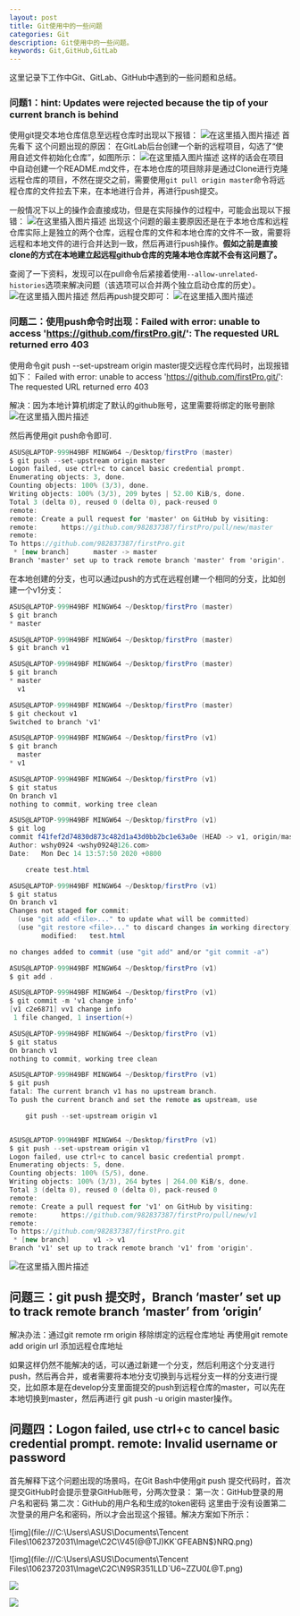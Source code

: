 ```yaml
---
layout: post
title: Git使用中的一些问题
categories: Git
description: Git使用中的一些问题。
keywords: Git,GitHub,GitLab
---
```

这里记录下工作中Git、GitLab、GitHub中遇到的一些问题和总结。

### 问题1：hint: Updates were rejected because the tip of your current branch is behind
使用git提交本地仓库信息至远程仓库时出现以下报错：
![在这里插入图片描述](https://img-blog.csdnimg.cn/20201228175709961.png)
首先看下 这个问题出现的原因：
在GitLab后台创建一个新的远程项目，勾选了“使用自述文件初始化仓库”，如图所示：
![在这里插入图片描述](https://img-blog.csdnimg.cn/2020122817592761.png?x-oss-process=image/watermark,type_ZmFuZ3poZW5naGVpdGk,shadow_10,text_aHR0cHM6Ly9ibG9nLmNzZG4ubmV0L3dlaXhpbl80MDU1MDExOA==,size_16,color_FFFFFF,t_70)
这样的话会在项目中自动创建一个README.md文件，在本地仓库的项目除非是通过Clone进行克隆远程仓库的项目，不然在提交之前，需要使用`git pull origin master`命令将远程仓库的文件拉去下来，在本地进行合并，再进行push提交。

一般情况下以上的操作会直接成功，但是在实际操作的过程中，可能会出现以下报错：
![在这里插入图片描述](https://img-blog.csdnimg.cn/20201228180519197.png)
出现这个问题的最主要原因还是在于本地仓库和远程仓库实际上是独立的两个仓库，远程仓库的文件和本地仓库的文件不一致，需要将远程和本地文件的进行合并达到一致，然后再进行push操作。**假如之前是直接clone的方式在本地建立起远程github仓库的克隆本地仓库就不会有这问题了。**

查阅了一下资料，发现可以在pull命令后紧接着使用`--allow-unrelated-histories`选项来解决问题（该选项可以合并两个独立启动仓库的历史）。
![在这里插入图片描述](https://img-blog.csdnimg.cn/20201228180624245.png)
然后再push提交即可：
![在这里插入图片描述](https://img-blog.csdnimg.cn/20201228180700534.png?x-oss-process=image/watermark,type_ZmFuZ3poZW5naGVpdGk,shadow_10,text_aHR0cHM6Ly9ibG9nLmNzZG4ubmV0L3dlaXhpbl80MDU1MDExOA==,size_16,color_FFFFFF,t_70)
### 问题二：使用push命令时出现：Failed with error: unable to access 'https://github.com/firstPro.git/': The requested URL returned erro 403
使用命令git push --set-upstream origin master提交远程仓库代码时，出现报错如下：
Failed with error: unable to access 'https://github.com/firstPro.git/': The requested URL returned erro 403

解决：因为本地计算机绑定了默认的github账号，这里需要将绑定的账号删除
![在这里插入图片描述](https://img-blog.csdnimg.cn/2020121414195511.png?x-oss-process=image/watermark,type_ZmFuZ3poZW5naGVpdGk,shadow_10,text_aHR0cHM6Ly9ibG9nLmNzZG4ubmV0L3dlaXhpbl80MDU1MDExOA==,size_16,color_FFFFFF,t_70)

然后再使用git push命令即可.

```csharp
ASUS@LAPTOP-999H49BF MINGW64 ~/Desktop/firstPro (master)
$ git push --set-upstream origin master
Logon failed, use ctrl+c to cancel basic credential prompt.
Enumerating objects: 3, done.
Counting objects: 100% (3/3), done.
Writing objects: 100% (3/3), 209 bytes | 52.00 KiB/s, done.
Total 3 (delta 0), reused 0 (delta 0), pack-reused 0
remote:
remote: Create a pull request for 'master' on GitHub by visiting:
remote:      https://github.com/982837387/firstPro/pull/new/master
remote:
To https://github.com/982837387/firstPro.git
 * [new branch]      master -> master
Branch 'master' set up to track remote branch 'master' from 'origin'.

```
在本地创建的分支，也可以通过push的方式在远程创建一个相同的分支，比如创建一个v1分支：

```csharp
ASUS@LAPTOP-999H49BF MINGW64 ~/Desktop/firstPro (master)
$ git branch
* master

ASUS@LAPTOP-999H49BF MINGW64 ~/Desktop/firstPro (master)
$ git branch v1

ASUS@LAPTOP-999H49BF MINGW64 ~/Desktop/firstPro (master)
$ git branch
* master
  v1

ASUS@LAPTOP-999H49BF MINGW64 ~/Desktop/firstPro (master)
$ git checkout v1
Switched to branch 'v1'

ASUS@LAPTOP-999H49BF MINGW64 ~/Desktop/firstPro (v1)
$ git branch
  master
* v1

ASUS@LAPTOP-999H49BF MINGW64 ~/Desktop/firstPro (v1)
$ git status
On branch v1
nothing to commit, working tree clean

ASUS@LAPTOP-999H49BF MINGW64 ~/Desktop/firstPro (v1)
$ git log
commit f41fef2d74830d873c482d1a43d0bb2bc1e63a0e (HEAD -> v1, origin/master, master)
Author: wshy0924 <wshy0924@126.com>
Date:   Mon Dec 14 13:57:50 2020 +0800

    create test.html

ASUS@LAPTOP-999H49BF MINGW64 ~/Desktop/firstPro (v1)
$ git status
On branch v1
Changes not staged for commit:
  (use "git add <file>..." to update what will be committed)
  (use "git restore <file>..." to discard changes in working directory)
        modified:   test.html

no changes added to commit (use "git add" and/or "git commit -a")

ASUS@LAPTOP-999H49BF MINGW64 ~/Desktop/firstPro (v1)
$ git add .

ASUS@LAPTOP-999H49BF MINGW64 ~/Desktop/firstPro (v1)
$ git commit -m 'v1 change info'
[v1 c2e6871] vv1 change info
 1 file changed, 1 insertion(+)

ASUS@LAPTOP-999H49BF MINGW64 ~/Desktop/firstPro (v1)
$ git status
On branch v1
nothing to commit, working tree clean

ASUS@LAPTOP-999H49BF MINGW64 ~/Desktop/firstPro (v1)
$ git push
fatal: The current branch v1 has no upstream branch.
To push the current branch and set the remote as upstream, use

    git push --set-upstream origin v1


ASUS@LAPTOP-999H49BF MINGW64 ~/Desktop/firstPro (v1)
$ git push --set-upstream origin v1
Logon failed, use ctrl+c to cancel basic credential prompt.
Enumerating objects: 5, done.
Counting objects: 100% (5/5), done.
Writing objects: 100% (3/3), 264 bytes | 264.00 KiB/s, done.
Total 3 (delta 0), reused 0 (delta 0), pack-reused 0
remote:
remote: Create a pull request for 'v1' on GitHub by visiting:
remote:      https://github.com/982837387/firstPro/pull/new/v1
remote:
To https://github.com/982837387/firstPro.git
 * [new branch]      v1 -> v1
Branch 'v1' set up to track remote branch 'v1' from 'origin'.

```

![在这里插入图片描述](https://img-blog.csdnimg.cn/20201214142447443.png?x-oss-process=image/watermark,type_ZmFuZ3poZW5naGVpdGk,shadow_10,text_aHR0cHM6Ly9ibG9nLmNzZG4ubmV0L3dlaXhpbl80MDU1MDExOA==,size_16,color_FFFFFF,t_70)
## 问题三：git push 提交时，Branch ‘master’ set up to track remote branch ‘master’ from ‘origin’
解决办法：通过git remote rm origin 移除绑定的远程仓库地址
再使用git remote add origin url 添加远程仓库地址

如果这样仍然不能解决的话，可以通过新建一个分支，然后利用这个分支进行push，然后再合并，或者需要将本地分支切换到与远程分支一样的分支进行提交，比如原本是在develop分支里面提交的push到远程仓库的master，可以先在本地切换到master，然后再进行 git push -u origin master操作。
## 问题四：Logon failed, use ctrl+c to cancel basic credential prompt. remote: Invalid username or password
首先解释下这个问题出现的场景吗，在Git Bash中使用git push 提交代码时，首次提交GitHub时会提示登录GitHub账号，分两次登录：
第一次：GitHub登录的用户名和密码
第二次：GitHub的用户名和生成的token密码
这里由于没有设置第二次登录的用户名和密码，所以才会出现这个报错。解决方案如下所示：

![img](file:///C:\Users\ASUS\Documents\Tencent Files\1062372031\Image\C2C\V45(@@TJ)KK`GFEABN$}NRQ.png)

![img](file:///C:\Users\ASUS\Documents\Tencent Files\1062372031\Image\C2C\N9SR351LLD`U6~ZZU0$L@$T.png)

![](C:\Users\ASUS\Desktop\QQ图片20210108175918.png)

![](C:\Users\ASUS\Desktop\QQ图片20210108175911.png)